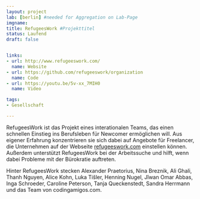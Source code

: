 ```yaml
---
layout: project
lab: [berlin] #needed for Aggregation on Lab-Page
imgname:
title: RefugeesWork #Projekttitel
status: Laufend
draft: false


links:
- url: http://www.refugeeswork.com/
  name: Website
- url: https://github.com/refugeeswork/organization
  name: Code
- url: https://youtu.be/5v-xx_7MIH0
  name: Video

tags:
- Gesellschaft

---
```


RefugeesWork ist das Projekt eines interationalen Teams, das einen schnellen Einstieg ins Berufsleben für Newcomer ermöglichen will. Aus eigener Erfahrung konzentrieren sie sich dabei auf Angebote für Freelancer, die Unternehmen auf der Webseite <a href="http://www.refugeeswork.com/">refugeeswork.com</a> einstellen können. Außerdem unterstützt RefugeesWork bei der Arbeitssuche und hilft, wenn dabei Probleme mit der Bürokratie auftreten.

Hinter RefugeesWork stecken Alexander Praetorius, Nina Breznik, Ali Ghali, Thanh Nguyen, Alice Kohn, Luka Tišler, Henning Nugel, Jîwan Omar Abbas, Inga Schroeder, Caroline Peterson, Tanja Queckenstedt, Sandra Herrmann und das Team von codingamigos.com.
